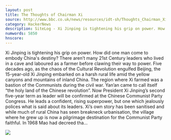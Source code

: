 ```yaml
---
layout: post
title: The Thoughts of Chairman Xi
source: http://www.bbc.co.uk/news/resources/idt-sh/Thoughts_Chairman_Xi
category: HackerNews
description: SiteLog - Xi Jinping is tightening his grip on power. How did one man come to embody China's destiny?
numwords: 5850
hnscore: 
---
```


Xi Jinping is tightening his grip on power.  How did one man come to embody China's destiny?  There aren’t many 21st Century leaders who lived in a cave and laboured as a farmer before clawing their way to power.  Five decades ago, as the chaos of the Cultural Revolution engulfed Beijing, the 15-year-old Xi Jinping embarked on a harsh rural life amid the yellow canyons and mountains of inland China.  The region where Xi farmed was a bastion of the Communists during the civil war. Yan’an came to call itself “the holy land of the Chinese revolution”.  Now President Xi Jinping’s second five-year term as leader will be confirmed at the Chinese Communist Party Congress. He leads a confident, rising superpower, but one which jealously polices what is said about its leaders.  Xi’s own story has been sanitised and while much of rural China has seen breakneck urbanisation, the village where he grew up is now a pilgrimage destination for the Communist Party faithful.  In 1968 Mao had decreed tha...

![](https://news.files.bbci.co.uk/vj/live/idt-images/shorthand-The_thoughts_of_Chairman_Xi/xi-twitter_lynm5.jpg)
<!--description-->
